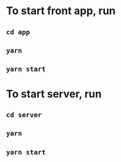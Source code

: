 # To start front app, run

## `cd app`
## `yarn` 
## `yarn start`


# To start server, run

## `cd server`
## `yarn` 
## `yarn start`
